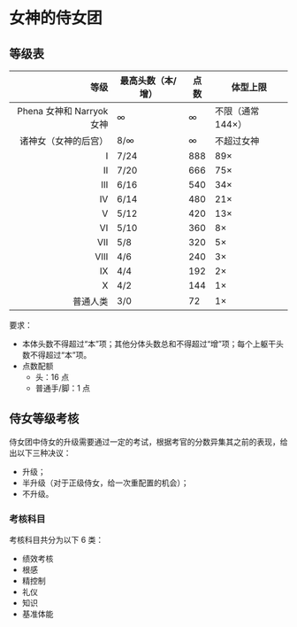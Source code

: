 # 女神的侍女团

## 等级表

|                   等级 | 最高头数（本/增） | 点数   | 体型上限        |
| -------------------: | --------- | ---- | ----------- |
| Phena 女神和 Narryok 女神 | ∞         | ∞    | 不限（通常 144×） |
|           诸神女（女神的后宫） | 8/∞       | ∞    | 不超过女神       |
|                    I | 7/24      | 888  | 89×         |
|                   II | 7/20      | 666  | 75×         |
|                  III | 6/16      | 540  | 34×         |
|                   IV | 6/14      | 480  | 21×         |
|                    V | 5/12      | 420  | 13×         |
|                   VI | 5/10      | 360  | 8×          |
|                  VII | 5/8       | 320  | 5×          |
|                 VIII | 4/6       | 240  | 3×          |
|                   IX | 4/4       | 192  | 2×          |
|                    X | 4/2       | 144  | 1×          |
|                 普通人类 | 3/0       | 72   | 1×          |

要求：

- 本体头数不得超过“本”项；其他分体头数总和不得超过“增”项；每个上躯干头数不得超过“本”项。
- 点数配额
  - 头：16 点
  - 普通手/脚：1 点

## 侍女等级考核

侍女团中侍女的升级需要通过一定的考试，根据考官的分数异集其之前的表现，给出以下三种决议：

- 升级；
- 半升级（对于正级侍女，给一次重配置的机会）；
- 不升级。

### 考核科目

考核科目共分为以下 6 类：

- 绩效考核
- 根感
- 精控制
- 礼仪
- 知识
- 基准体能

